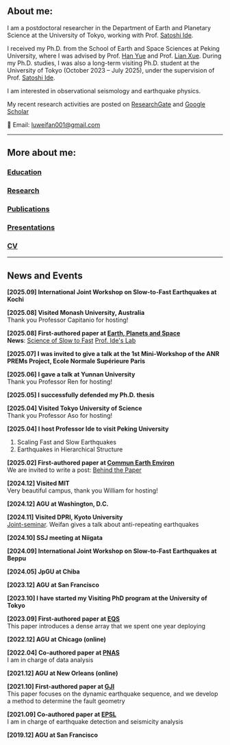 ## About me:
I am a postdoctoral researcher in the Department of Earth and Planetary Science at the University of Tokyo, working with Prof. [Satoshi Ide](https://www.s.u-tokyo.ac.jp/en/people/ide_satoshi/). 

I received my Ph.D. from the School of Earth and Space Sciences at Peking University, where I was advised by Prof.  [Han Yue](http://geophy.pku.edu.cn/pubtphp/yuehan/english/) and Prof. [Lian Xue](https://sites.google.com/site/lianxuelx/home).  During my Ph.D. studies, I was also a long-term visiting Ph.D. student at the University of Tokyo (October 2023 – July 2025), under the supervision of Prof. [Satoshi Ide](https://www.s.u-tokyo.ac.jp/en/people/ide_satoshi/).
 
I am interested in observational seismology and earthquake physics. 

 My recent research activities are posted on [ResearchGate](https://www.researchgate.net/profile/Weifan-Lu-2) and [Google Scholar](https://scholar.google.com/citations?user=LBrFx5gAAAAJ&hl=en)
 
 📧 Email: [luweifan001@gmail.com](mailto:luweifan001@gmail.com)  



* * *
## More about me:  

### [Education](./education.html)  
### [Research](./research.html)  
### [Publications](./publications.html)  
### [Presentations](./presentations.html)  
### [CV](https://onedrive.live.com/?cid=8868E83C8EA704CC&sb=name&sd=1&id=8868E83C8EA704CC%2121417&parId=8868E83C8EA704CC%2121416&o=OneUp)
* * *
## News and Events
**[2025.09] International Joint Workshop on Slow-to-Fast Earthquakes at Kochi**

**[2025.08] Visited Monash University, Australia**\
Thank you Professor Capitanio for hosting!

**[2025.08] First-authored paper at [Earth, Planets and Space](https://link.springer.com/article/10.1186/s40623-025-02273-y)**\
**News**: [Science of Slow to Fast](https://en.slow-to-fast-eq.org/news/1572/) [Prof. Ide's Lab](http://www-solid.eps.s.u-tokyo.ac.jp/~ide/en/paper-by-dr-weifan-lu-et-al-was-published-on-earth-planets-and-space/)


**[2025.07] I was invited to give a talk at the 1st Mini-Workshop of the ANR PREMs Project, Ecole Normale Supérieure Paris**

**[2025.06] I gave a talk at Yunnan University**\
Thank you Professor Ren for hosting!

**[2025.05] I successfully defended my Ph.D. thesis**

**[2025.04] Visited Tokyo University of Science**\
Thank you Professor Aso for hosting!

**[2025.04] I host Professor Ide to visit Peking University**
1. Scaling Fast and Slow Earthquakes
2. Earthquakes in Hierarchical Structure

**[2025.02] First-authored paper at [Commun Earth Environ](https://www.nature.com/articles/s43247-025-02138-y#citeas)**\
We are invited to write a post: [Behind the Paper](https://communities.springernature.com/posts/unraveling-the-cascading-rupture-of-northern-california-earthquakes)

**[2024.12] Visited MIT**  
Very beautiful campus, thank you William for hosting!

**[2024.12] AGU at Washington, D.C.** 

**[2024.11] Visited DPRI, Kyoto University**  
[Joint-seminar](https://eqhz.dpri.kyoto-u.ac.jp/topics/seminars/%E6%9D%B1%E5%A4%A7%E7%90%86%E4%BA%95%E5%87%BA%E7%A0%94%E3%81%A8%E3%81%AE%E5%90%88%E5%90%8C%E3%82%BB%E3%83%9F%E3%83%8A%E3%83%BC20241111.html#en). Weifan gives a talk about anti-repeating earthquakes

**[2024.10] SSJ meeting at Niigata**  

**[2024.09] International Joint Workshop on Slow-to-Fast Earthquakes at Beppu**

**[2024.05] JpGU at Chiba** 

**[2023.12] AGU at San Francisco** 

**[2023.10] I have started my Visiting PhD program at the University of Tokyo** 

**[2023.09] First-authored paper at [EQS](https://www.equsci.org.cn/article/doi/10.1016/j.eqs.2023.11.001)**\
This paper introduces a dense array that we spent one year deploying

**[2022.12] AGU at Chicago (online)**

**[2022.04] Co-authored paper at [PNAS](https://www.pnas.org/doi/10.1073/pnas.2116445119)**\
I am in charge of data analysis

**[2021.12] AGU at New Orleans (online)**

**[2021.10] First-authored paper at [GJI](https://academic.oup.com/gji/article/228/3/1763/6413993?login=true)**\
This paper focuses on the dynamic earthquake sequence, and we develop a method to determine the fault geometry

**[2021.09] Co-authored paper at [EPSL](https://www.sciencedirect.com/science/article/pii/S0012821X21003216?via%3Dihub)**\
I am in charge of earthquake detection and seismicity analysis

**[2019.12] AGU at San Francisco**

